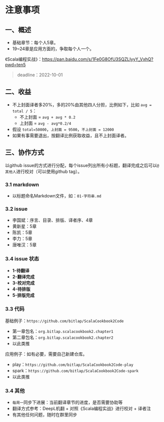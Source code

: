 # 注意事项

## 一、概述

- 基础章节：每个人5章。
- 19~24章是应用方面的，争取每个人一个。

《Scala编程实战》：https://pan.baidu.com/s/1Fe0G8OfU3SQZLIyyY_VxhQ?pwd=ten5

> deadline：2022-10-01

## 二、收益

- 不上封面译者多20%，多的20%由其他四人分担，比例如下，比如 `avg = total / 5`：
  - 不上封面 = `avg + avg * 0.2`
  - 上封面 = `avg - avg*0.2/4`
- 假设 `total=50000`，`上封面 = 9500`，`不上封面 = 12000`
- 如果有事需要退出，按翻译比例获取收益，且不上封面译者。

## 三、协作方式

以github issue的方式进行分配，每个issue列出所有小标题，翻译完成之后可以`@其他人`进行校对（可以使用github tag）。

### 3.1 markdown

- 以标题命名Markdown文件，如：`01-字符串.md`

### 3.2 issue

- 李国斌：序言、目录、排版、译者序、4章
- 黄新星：5章
- 陈凯：5章
- 李力：5章
- 唐唯汉：5章

### 3.4 issue 状态

- **1-待翻译**
- **2-翻译完成**
- **3-校对完成**
- **4-待排版**
- **5-排版完成**

### 3.3 代码

基础例子：`https://github.com/bitlap/ScalaCookbook2Code`
- 第一章包名：`org.bitlap.scalacookbook2.chapter1`
- 第二章包名：`org.bitlap.scalacookbook2.chapter2`
- 以此类推

应用例子：如有必要，需要自己新建仓库。
- play：`https://github.com/bitlap/ScalaCookbook2Code-play`
- spark：`https://github.com/bitlap/ScalaCookbook2Code-spark`
- 以此类推

### 3.4 其他

- `每周一`同步下进展：当前翻译章节的进度，是否需要协助等
- 翻译方式参考：DeepL机翻 + 对照《Scala编程实战》进行校对 + 译者注
- 有其他任何问题，随时在群里同步
